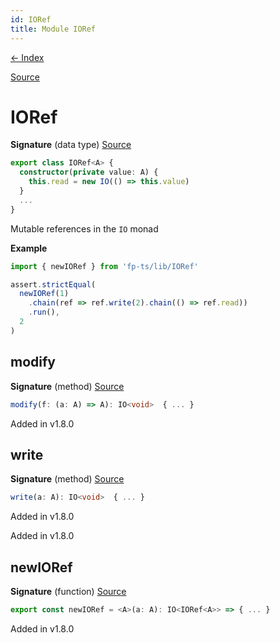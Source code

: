 ```yaml
---
id: IORef
title: Module IORef
---
```


[← Index](.)

[Source](https://github.com/gcanti/fp-ts/blob/master/src/IORef.ts)

# IORef

**Signature** (data type) [Source](https://github.com/gcanti/fp-ts/blob/master/src/IORef.ts#L20-L41)

```ts
export class IORef<A> {
  constructor(private value: A) {
    this.read = new IO(() => this.value)
  }
  ...
}
```

Mutable references in the `IO` monad

**Example**

```ts
import { newIORef } from 'fp-ts/lib/IORef'

assert.strictEqual(
  newIORef(1)
    .chain(ref => ref.write(2).chain(() => ref.read))
    .run(),
  2
)
```

## modify

**Signature** (method) [Source](https://github.com/gcanti/fp-ts/blob/master/src/IORef.ts#L36-L40)

```ts
modify(f: (a: A) => A): IO<void>  { ... }
```

Added in v1.8.0

## write

**Signature** (method) [Source](https://github.com/gcanti/fp-ts/blob/master/src/IORef.ts#L28-L32)

```ts
write(a: A): IO<void>  { ... }
```

Added in v1.8.0

Added in v1.8.0

## newIORef

**Signature** (function) [Source](https://github.com/gcanti/fp-ts/blob/master/src/IORef.ts#L46-L48)

```ts
export const newIORef = <A>(a: A): IO<IORef<A>> => { ... }
```

Added in v1.8.0
